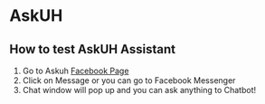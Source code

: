 # AskUH

## How to test AskUH Assistant

1. Go to Askuh  [Facebook Page](https://www.facebook.com/profile.php?id=100088157080878)
2. Click on Message or you can go to Facebook Messenger 
3. Chat window will pop up and you can ask anything to Chatbot!
